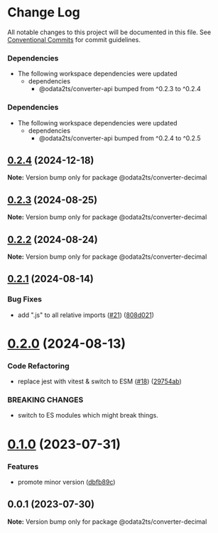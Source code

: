 # Change Log

All notable changes to this project will be documented in this file.
See [Conventional Commits](https://conventionalcommits.org) for commit guidelines.

### Dependencies

* The following workspace dependencies were updated
  * dependencies
    * @odata2ts/converter-api bumped from ^0.2.3 to ^0.2.4

### Dependencies

* The following workspace dependencies were updated
  * dependencies
    * @odata2ts/converter-api bumped from ^0.2.4 to ^0.2.5

## [0.2.4](https://github.com/odata2ts/converter/compare/@odata2ts/converter-decimal@0.2.3...@odata2ts/converter-decimal@0.2.4) (2024-12-18)

**Note:** Version bump only for package @odata2ts/converter-decimal






## [0.2.3](https://github.com/odata2ts/converter/compare/@odata2ts/converter-decimal@0.2.2...@odata2ts/converter-decimal@0.2.3) (2024-08-25)

**Note:** Version bump only for package @odata2ts/converter-decimal





## [0.2.2](https://github.com/odata2ts/converter/compare/@odata2ts/converter-decimal@0.2.1...@odata2ts/converter-decimal@0.2.2) (2024-08-24)

**Note:** Version bump only for package @odata2ts/converter-decimal





## [0.2.1](https://github.com/odata2ts/converter/compare/@odata2ts/converter-decimal@0.2.0...@odata2ts/converter-decimal@0.2.1) (2024-08-14)


### Bug Fixes

* add ".js" to all relative imports ([#21](https://github.com/odata2ts/converter/issues/21)) ([808d021](https://github.com/odata2ts/converter/commit/808d0217edf9b8b90062e412ddc8e956c865c01b))





# [0.2.0](https://github.com/odata2ts/converter/compare/@odata2ts/converter-decimal@0.1.0...@odata2ts/converter-decimal@0.2.0) (2024-08-13)


### Code Refactoring

* replace jest with vitest & switch to ESM ([#18](https://github.com/odata2ts/converter/issues/18)) ([29754ab](https://github.com/odata2ts/converter/commit/29754abec8617cfe45f647ffbf91e92586b79ee9))


### BREAKING CHANGES

* switch to ES modules which might break things.





# [0.1.0](https://github.com/odata2ts/converter/compare/@odata2ts/converter-decimal@0.0.1...@odata2ts/converter-decimal@0.1.0) (2023-07-31)


### Features

* promote minor version ([dbfb89c](https://github.com/odata2ts/converter/commit/dbfb89c5d3dd84202fe7ff2aa147d394484d7fbf))





## 0.0.1 (2023-07-30)

**Note:** Version bump only for package @odata2ts/converter-decimal
